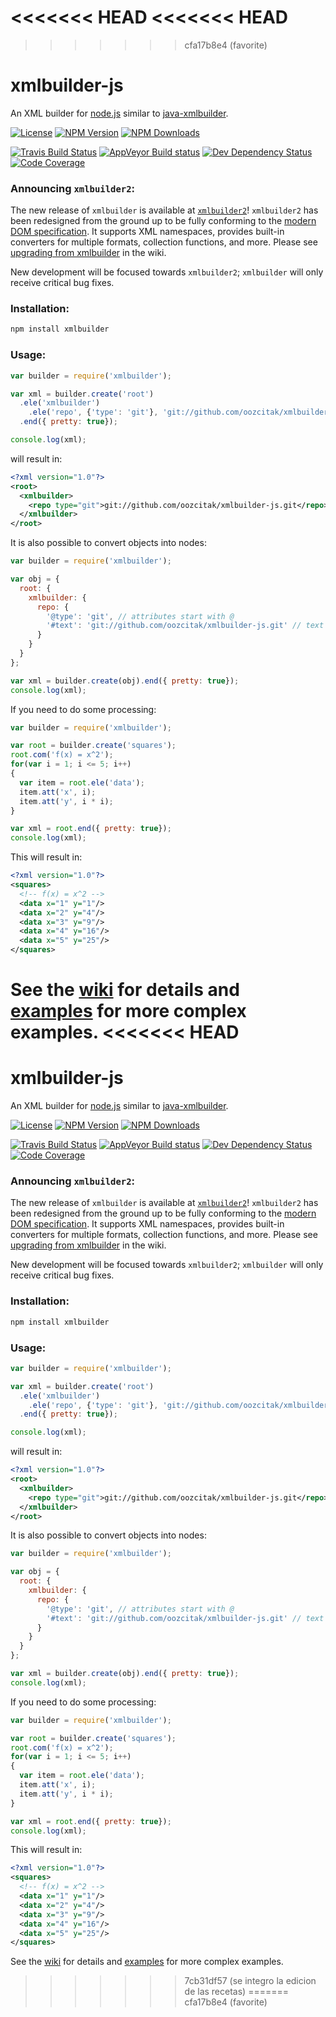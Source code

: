 <<<<<<< HEAD
<<<<<<< HEAD
=======
>>>>>>> cfa17b8e4 (favorite)
# xmlbuilder-js

An XML builder for [node.js](https://nodejs.org/) similar to
[java-xmlbuilder](https://github.com/jmurty/java-xmlbuilder).

[![License](http://img.shields.io/npm/l/xmlbuilder.svg?style=flat-square)](http://opensource.org/licenses/MIT)
[![NPM Version](http://img.shields.io/npm/v/xmlbuilder.svg?style=flat-square)](https://npmjs.com/package/xmlbuilder)
[![NPM Downloads](https://img.shields.io/npm/dm/xmlbuilder.svg?style=flat-square)](https://npmjs.com/package/xmlbuilder)

[![Travis Build Status](http://img.shields.io/travis/oozcitak/xmlbuilder-js.svg?style=flat-square)](http://travis-ci.org/oozcitak/xmlbuilder-js)
[![AppVeyor Build status](https://ci.appveyor.com/api/projects/status/bf7odb20hj77isry?svg=true)](https://ci.appveyor.com/project/oozcitak/xmlbuilder-js)
[![Dev Dependency Status](http://img.shields.io/david/dev/oozcitak/xmlbuilder-js.svg?style=flat-square)](https://david-dm.org/oozcitak/xmlbuilder-js)
[![Code Coverage](https://img.shields.io/coveralls/oozcitak/xmlbuilder-js.svg?style=flat-square)](https://coveralls.io/github/oozcitak/xmlbuilder-js)

### Announcing `xmlbuilder2`:

The new release of `xmlbuilder` is available at [`xmlbuilder2`](https://github.com/oozcitak/xmlbuilder2)! `xmlbuilder2` has been redesigned from the ground up to be fully conforming to the [modern DOM specification](https://dom.spec.whatwg.org). It supports XML namespaces, provides built-in converters for multiple formats, collection functions, and more. Please see [upgrading from xmlbuilder](https://oozcitak.github.io/xmlbuilder2/upgrading-from-xmlbuilder.html) in the wiki.

New development will be focused towards `xmlbuilder2`; `xmlbuilder` will only receive critical bug fixes.

### Installation:

``` sh
npm install xmlbuilder
```

### Usage:

``` js
var builder = require('xmlbuilder');

var xml = builder.create('root')
  .ele('xmlbuilder')
    .ele('repo', {'type': 'git'}, 'git://github.com/oozcitak/xmlbuilder-js.git')
  .end({ pretty: true});

console.log(xml);
```

will result in:

``` xml
<?xml version="1.0"?>
<root>
  <xmlbuilder>
    <repo type="git">git://github.com/oozcitak/xmlbuilder-js.git</repo>
  </xmlbuilder>
</root>
```

It is also possible to convert objects into nodes:

``` js
var builder = require('xmlbuilder');

var obj = {
  root: {
    xmlbuilder: {
      repo: {
        '@type': 'git', // attributes start with @
        '#text': 'git://github.com/oozcitak/xmlbuilder-js.git' // text node
      }
    }
  }
};

var xml = builder.create(obj).end({ pretty: true});
console.log(xml);
```

If you need to do some processing:

``` js
var builder = require('xmlbuilder');

var root = builder.create('squares');
root.com('f(x) = x^2');
for(var i = 1; i <= 5; i++)
{
  var item = root.ele('data');
  item.att('x', i);
  item.att('y', i * i);
}

var xml = root.end({ pretty: true});
console.log(xml);
```

This will result in:

``` xml
<?xml version="1.0"?>
<squares>
  <!-- f(x) = x^2 -->
  <data x="1" y="1"/>
  <data x="2" y="4"/>
  <data x="3" y="9"/>
  <data x="4" y="16"/>
  <data x="5" y="25"/>
</squares>
```

See the [wiki](https://github.com/oozcitak/xmlbuilder-js/wiki) for details and [examples](https://github.com/oozcitak/xmlbuilder-js/wiki/Examples) for more complex examples.
<<<<<<< HEAD
=======
# xmlbuilder-js

An XML builder for [node.js](https://nodejs.org/) similar to
[java-xmlbuilder](https://github.com/jmurty/java-xmlbuilder).

[![License](http://img.shields.io/npm/l/xmlbuilder.svg?style=flat-square)](http://opensource.org/licenses/MIT)
[![NPM Version](http://img.shields.io/npm/v/xmlbuilder.svg?style=flat-square)](https://npmjs.com/package/xmlbuilder)
[![NPM Downloads](https://img.shields.io/npm/dm/xmlbuilder.svg?style=flat-square)](https://npmjs.com/package/xmlbuilder)

[![Travis Build Status](http://img.shields.io/travis/oozcitak/xmlbuilder-js.svg?style=flat-square)](http://travis-ci.org/oozcitak/xmlbuilder-js)
[![AppVeyor Build status](https://ci.appveyor.com/api/projects/status/bf7odb20hj77isry?svg=true)](https://ci.appveyor.com/project/oozcitak/xmlbuilder-js)
[![Dev Dependency Status](http://img.shields.io/david/dev/oozcitak/xmlbuilder-js.svg?style=flat-square)](https://david-dm.org/oozcitak/xmlbuilder-js)
[![Code Coverage](https://img.shields.io/coveralls/oozcitak/xmlbuilder-js.svg?style=flat-square)](https://coveralls.io/github/oozcitak/xmlbuilder-js)

### Announcing `xmlbuilder2`:

The new release of `xmlbuilder` is available at [`xmlbuilder2`](https://github.com/oozcitak/xmlbuilder2)! `xmlbuilder2` has been redesigned from the ground up to be fully conforming to the [modern DOM specification](https://dom.spec.whatwg.org). It supports XML namespaces, provides built-in converters for multiple formats, collection functions, and more. Please see [upgrading from xmlbuilder](https://oozcitak.github.io/xmlbuilder2/upgrading-from-xmlbuilder.html) in the wiki.

New development will be focused towards `xmlbuilder2`; `xmlbuilder` will only receive critical bug fixes.

### Installation:

``` sh
npm install xmlbuilder
```

### Usage:

``` js
var builder = require('xmlbuilder');

var xml = builder.create('root')
  .ele('xmlbuilder')
    .ele('repo', {'type': 'git'}, 'git://github.com/oozcitak/xmlbuilder-js.git')
  .end({ pretty: true});

console.log(xml);
```

will result in:

``` xml
<?xml version="1.0"?>
<root>
  <xmlbuilder>
    <repo type="git">git://github.com/oozcitak/xmlbuilder-js.git</repo>
  </xmlbuilder>
</root>
```

It is also possible to convert objects into nodes:

``` js
var builder = require('xmlbuilder');

var obj = {
  root: {
    xmlbuilder: {
      repo: {
        '@type': 'git', // attributes start with @
        '#text': 'git://github.com/oozcitak/xmlbuilder-js.git' // text node
      }
    }
  }
};

var xml = builder.create(obj).end({ pretty: true});
console.log(xml);
```

If you need to do some processing:

``` js
var builder = require('xmlbuilder');

var root = builder.create('squares');
root.com('f(x) = x^2');
for(var i = 1; i <= 5; i++)
{
  var item = root.ele('data');
  item.att('x', i);
  item.att('y', i * i);
}

var xml = root.end({ pretty: true});
console.log(xml);
```

This will result in:

``` xml
<?xml version="1.0"?>
<squares>
  <!-- f(x) = x^2 -->
  <data x="1" y="1"/>
  <data x="2" y="4"/>
  <data x="3" y="9"/>
  <data x="4" y="16"/>
  <data x="5" y="25"/>
</squares>
```

See the [wiki](https://github.com/oozcitak/xmlbuilder-js/wiki) for details and [examples](https://github.com/oozcitak/xmlbuilder-js/wiki/Examples) for more complex examples.
>>>>>>> 7cb31df57 (se integro la edicion de las recetas)
=======
>>>>>>> cfa17b8e4 (favorite)
